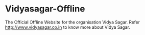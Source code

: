 # Vidyasagar-Offline
The Official Offline Website for the organisation Vidya Sagar. Refer http://www.vidyasagar.co.in to know more about Vidya Sagar. 

